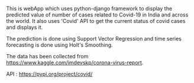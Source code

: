 
This is webApp which uses python-django framework to display the predicted 
value of number of cases related to Covid-19 in India and across the world.
It also uses 'Covid' API to get the current status of covid cases and displays it.

The prediction is done using Support Vector Regression and time series forecasting is done using Holt's Smoothing.

The data has been collected from https://www.kaggle.com/imdevskp/corona-virus-report.

API : https://pypi.org/project/covid/

